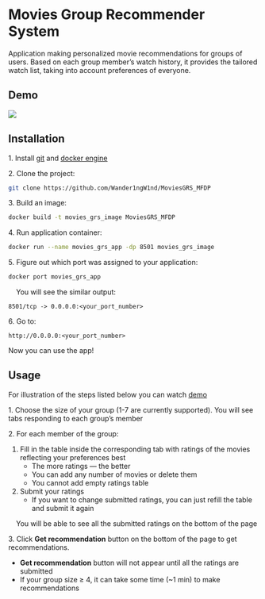 <!-- ---
title: MoviesGRS MFDP
emoji: 🏃
colorFrom: purple
colorTo: purple
sdk: streamlit
sdk_version: 1.23.0
app_file: src/app.py
pinned: false
--- -->

# Movies Group Recommender System

Application making personalized movie recommendations for groups of users. Based on each group member’s watch history, it provides the tailored watch list, taking into account preferences of everyone.

## Demo
![](application_demo.gif)

## Installation

1\. Install [git](https://git-scm.com/book/en/v2/Getting-Started-Installing-Git) and [docker engine](https://docs.docker.com/engine/install/)

2\. Clone the project:

```bash
git clone https://github.com/Wander1ngW1nd/MoviesGRS_MFDP
```

3\. Build an image:

```bash
docker build -t movies_grs_image MoviesGRS_MFDP
```

4\. Run application container:

```bash
docker run --name movies_grs_app -dp 8501 movies_grs_image
```

5\. Figure out which port was assigned to your application:

```bash
docker port movies_grs_app
```
&nbsp; &nbsp; You will see the similar output:

```
8501/tcp -> 0.0.0.0:<your_port_number>
```

6\. Go to:
```
http://0.0.0.0:<your_port_number>
```

Now you can use the app!

## Usage

For illustration of the steps listed below you can watch [demo](#demo)

1\. Choose the size of your group (1-7 are currently supported). You will see tabs responding to each group’s member

2\. For each member of the group:

1. Fill in the table inside the corresponding tab with ratings of the movies reflecting your preferences best
    - The more ratings — the better
    - You can add any number of movies or delete them
    - You cannot add empty ratings table
2. Submit your ratings
    - If you want to change submitted ratings, you can just refill the table and submit it again

&nbsp; &nbsp; You will be able to see all the submitted ratings on the bottom of the page

3\. Click **Get recommendation** button on the bottom of the page to get recommendations.
  - **Get recommendation** button will not appear until all the ratings are submitted
  - If your group size ≥ 4, it can take some time (~1 min) to make recommendations
